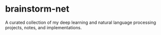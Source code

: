 # brainstorm-net
A curated collection of my deep learning and natural language processing projects, notes, and implementations.
